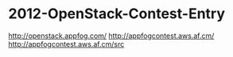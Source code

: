 2012-OpenStack-Contest-Entry
============================

http://openstack.appfog.com/
http://appfogcontest.aws.af.cm/
http://appfogcontest.aws.af.cm/src
